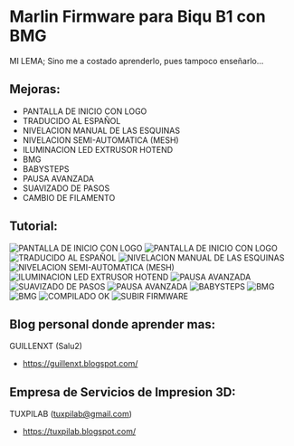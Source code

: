 Marlin Firmware para Biqu B1 con BMG
==========

MI LEMA; Sino me a costado aprenderlo, pues tampoco enseñarlo...

Mejoras:
--------------------
+ PANTALLA DE INICIO CON LOGO
+ TRADUCIDO AL ESPAÑOL
+ NIVELACION MANUAL DE LAS ESQUINAS
+ NIVELACION SEMI-AUTOMATICA (MESH)
+ ILUMINACION LED EXTRUSOR HOTEND
+ BMG
+ BABYSTEPS
+ PAUSA AVANZADA
+ SUAVIZADO DE PASOS
+ CAMBIO DE FILAMENTO


Tutorial:
--------------------
![PANTALLA DE INICIO CON LOGO](https://github.com/MrGilAitken/MARLIN-2.0.7.2-BIQU-B1-BMG/blob/main/images/MM00.PNG)
![PANTALLA DE INICIO CON LOGO](https://github.com/MrGilAitken/MARLIN-2.0.7.2-BIQU-B1-BMG/blob/main/images/MM01.PNG)
![TRADUCIDO AL ESPAÑOL](https://github.com/MrGilAitken/MARLIN-2.0.7.2-BIQU-B1-BMG/blob/main/images/MM02.PNG)
![NIVELACION MANUAL DE LAS ESQUINAS](https://github.com/MrGilAitken/MARLIN-2.0.7.2-BIQU-B1-BMG/blob/main/images/MM03.PNG)
![NIVELACION SEMI-AUTOMATICA (MESH)](https://github.com/MrGilAitken/MARLIN-2.0.7.2-BIQU-B1-BMG/blob/main/images/MM04.PNG)
![ILUMINACION LED EXTRUSOR HOTEND](https://github.com/MrGilAitken/MARLIN-2.0.7.2-BIQU-B1-BMG/blob/main/images/MM05.PNG)
![PAUSA AVANZADA](https://github.com/MrGilAitken/MARLIN-2.0.7.2-BIQU-B1-BMG/blob/main/images/MM06.PNG)
![SUAVIZADO DE PASOS](https://github.com/MrGilAitken/MARLIN-2.0.7.2-BIQU-B1-BMG/blob/main/images/MM07.PNG)
![PAUSA AVANZADA](https://github.com/MrGilAitken/MARLIN-2.0.7.2-BIQU-B1-BMG/blob/main/images/MM08.PNG)
![BABYSTEPS](https://github.com/MrGilAitken/MARLIN-2.0.7.2-BIQU-B1-BMG/blob/main/images/MM09.PNG)
![BMG](https://github.com/MrGilAitken/MARLIN-2.0.7.2-BIQU-B1-BMG/blob/main/images/MM10.PNG)
![BMG](https://github.com/MrGilAitken/MARLIN-2.0.7.2-BIQU-B1-BMG/blob/main/images/MM11.PNG)
![COMPILADO OK](https://github.com/MrGilAitken/MARLIN-2.0.7.2-BIQU-B1-SERIE-BMG/blob/main/images/MM12.PNG)
![SUBIR FIRMWARE](https://github.com/MrGilAitken/MARLIN-2.0.7.2-BIQU-B1-SERIE-BMG/blob/main/images/MM13.PNG)

Blog personal donde aprender mas:
--------------------

GUILLENXT (Salu2)
+ https://guillenxt.blogspot.com/

Empresa de Servicios de Impresion 3D:
--------------------

TUXPILAB (tuxpilab@gmail.com)
+ https://tuxpilab.blogspot.com/
